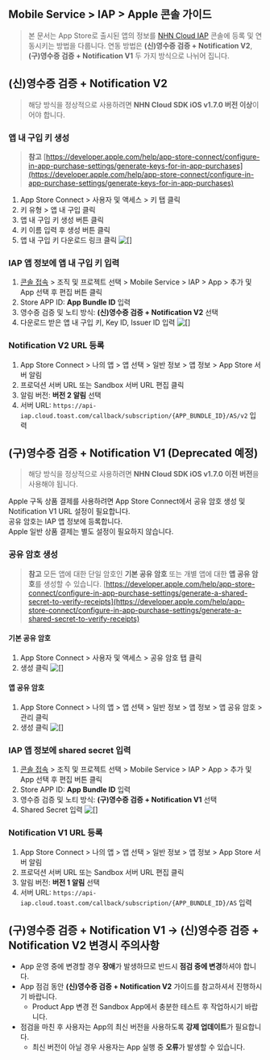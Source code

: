 ## Mobile Service > IAP > Apple 콘솔 가이드

> 본 문서는 App Store로 출시된 앱의 정보를 [NHN Cloud IAP](https://docs.nhncloud.com/ko/Mobile%20Service/IAP/ko/Overview/) 콘솔에 등록 및 연동시키는 방법을 다룹니다.
> 연동 방법은 **(신)영수증 검증 + Notification V2**, **(구)영수증 검증 + Notification V1** 두 가지 방식으로 나뉘어 집니다.

## (신)영수증 검증 + Notification V2
> 해당 방식을 정상적으로 사용하려면 **NHN Cloud SDK iOS v1.7.0 버전 이상**이어야 합니다.

### 앱 내 구입 키 생성
> **참고** 
> [https://developer.apple.com/help/app-store-connect/configure-in-app-purchase-settings/generate-keys-for-in-app-purchases](https://developer.apple.com/help/app-store-connect/configure-in-app-purchase-settings/generate-keys-for-in-app-purchases)
1. App Store Connect > 사용자 및 액세스 > 키 탭 클릭
2. 키 유형 > 앱 내 구입 클릭
3. 앱 내 구입 키 생성 버튼 클릭
4. 키 이름 입력 후 생성 버튼 클릭
5. 앱 내 구입 키 다운로드 링크 클릭
![[]](http://static.toastoven.net/prod_iap/iap-console-apple-in-app-purchase-key.png)

### IAP 앱 정보에 앱 내 구입 키 입력
1. [콘솔 접속](https://console.nhncloud.com) > 조직 및 프로젝트 선택 > Mobile Service > IAP > App > 추가 및 App 선택 후 편집 버튼 클릭
2. Store APP ID: **App Bundle ID** 입력
3. 영수증 검증 및 노티 방식: **(신)영수증 검증 + Notification V2** 선택
4. 다운로드 받은 앱 내 구입 키, Key ID, Issuer ID 입력
![[]](http://static.toastoven.net/prod_iap/iap-console-apple-edit-v2.png)

### Notification V2 URL 등록
1. App Store Connect > 나의 앱 > 앱 선택 > 일반 정보 > 앱 정보 > App Store 서버 알림
2. 프로덕션 서버 URL 또는 Sandbox 서버 URL 편집 클릭
3. 알림 버전: **버전 2 알림** 선택
4. 서버 URL: `https://api-iap.cloud.toast.com/callback/subscription/{APP_BUNDLE_ID}/AS/v2` 입력


## (구)영수증 검증 + Notification V1 (Deprecated 예정)
> 해당 방식을 정상적으로 사용하려면 **NHN Cloud SDK iOS v1.7.0 이전 버전**을 사용해야 됩니다.

Apple 구독 상품 결제를 사용하려면 App Store Connect에서 공유 암호 생성 및 Notification V1 URL 설정이 필요합니다.<br>
공유 암호는 IAP 앱 정보에 등록합니다.<br>
Apple 일반 상품 결제는 별도 설정이 필요하지 않습니다.

### 공유 암호 생성
> **참고**
> 모든 앱에 대한 단일 암호인 **기본 공유 암호** 또는 개별 앱에 대한 **앱 공유 암호**를 생성할 수 있습니다.
> [https://developer.apple.com/help/app-store-connect/configure-in-app-purchase-settings/generate-a-shared-secret-to-verify-receipts](https://developer.apple.com/help/app-store-connect/configure-in-app-purchase-settings/generate-a-shared-secret-to-verify-receipts)

#### 기본 공유 암호
1. App Store Connect > 사용자 및 액세스 > 공유 암호 탭 클릭
2. 생성 클릭
![[]](http://static.toastoven.net/prod_iap/iap-console-apple-primary-shared-secret.png)

#### 앱 공유 암호
1. App Store Connect > 나의 앱 > 앱 선택 > 일반 정보 > 앱 정보 > 앱 공유 암호 > 관리 클릭
2. 생성 클릭
![[]](http://static.toastoven.net/prod_iap/iap-console-apple-app-specific-shared-secret.png)

### IAP 앱 정보에 shared secret 입력
1. [콘솔 접속](https://console.nhncloud.com) > 조직 및 프로젝트 선택 > Mobile Service > IAP > App > 추가 및 App 선택 후 편집 버튼 클릭
2. Store APP ID: **App Bundle ID** 입력
3. 영수증 검증 및 노티 방식: **(구)영수증 검증 + Notification V1** 선택
4. Shared Secret 입력
![[]](http://static.toastoven.net/prod_iap/iap-console-apple-edit-v1.png)

### Notification V1 URL 등록
1. App Store Connect > 나의 앱 > 앱 선택 > 일반 정보 > 앱 정보 > App Store 서버 알림
2. 프로덕션 서버 URL 또는 Sandbox 서버 URL 편집 클릭
3. 알림 버전: **버전 1 알림** 선택
4. 서버 URL: `https://api-iap.cloud.toast.com/callback/subscription/{APP_BUNDLE_ID}/AS` 입력


## (구)영수증 검증 + Notification V1 -> (신)영수증 검증 + Notification V2 변경시 주의사항
- App 운영 중에 변경할 경우 **장애**가 발생하므로 반드시 **점검 중에 변경**하셔야 합니다.
- App 점검 동안 **(신)영수증 검증 + Notification V2** 가이드를 참고하셔서 진행하시기 바랍니다.
  - Product App 변경 전 Sandbox App에서 충분한 테스트 후 작업하시기 바랍니다.
- 점검을 마친 후 사용자는 App의 최신 버전을 사용하도록 **강제 업데이트**가 필요합니다.
  - 최신 버전이 아닐 경우 사용자는 App 실행 중 **오류**가 발생할 수 있습니다.
